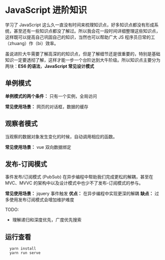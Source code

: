 # JavaScript 进阶知识

学习了 JavaScript 这么久一直没有时间来梳理知识点，好多知识点都没有形成系统，甚至还有一些知识点都没了解过。所以我会花一段时间详细整理这些知识点，这样既可以提高自己巩固自己的知识，当然也可以帮助广大 JS 程序员日常的工（zhuang）作（bi）效率。

虽说进阶大牛需要了解高深的的知识点，但是了解细节还是很重要的，特别是基础知识一定要透彻了解，这样才能一步一个台阶达到大牛阶级。所以知识点主要分为两块：**ES6 的语法**，**JavaScript 常见设计模式**

## 单例模式

**单例模式的两个条件：** 只有一个实例，全局访问

**常见使用场景：** 网页的对话框，数据的缓存

## 观察者模式

当观察的数据对象发生变化的时候，自动调用相应的函数。

**常见使用场景：** vue 双向数据绑定

## 发布-订阅模式

事件发布/订阅模式 (PubSub) 在异步编程中帮助我们完成更松的解耦，甚至在 MVC、MVVC 的架构中以及设计模式中也少不了发布-订阅模式的参与。

**常见使用场景：** jquery 事件触发
**优点：** 在异步编程中实现更深的解耦
**缺点：** 过多使用发布订阅模式会增加维护难度

TODO:

- 理解递归和深度优先，广度优先搜索

## 运行查看

```shell
  yarn install
  yarn run serve
```
